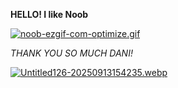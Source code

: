**HELLO! I like Noob**

[![noob-ezgif-com-optimize.gif](https://i.postimg.cc/Gtj4pTcX/noob-ezgif-com-optimize.gif)](https://postimg.cc/RJNSsFJt)

_THANK YOU SO MUCH DANI!_

[![Untitled126-20250913154235.webp](https://i.postimg.cc/63JqLfqH/Untitled126-20250913154235.webp)](https://postimg.cc/DW677sqs)







<!--
**TacNaynn/TacNaynn** is a ✨ _special_ ✨ repository because its `README.md` (this file) appears on your GitHub profile.

Here are some ideas to get you started:

- 🔭 I’m currently working on ...
- 🌱 I’m currently learning ...
- 👯 I’m looking to collaborate on ...
- 🤔 I’m looking for help with ...
- 💬 Ask me about ...
- 📫 How to reach me: ...
- 😄 Pronouns: ...
- ⚡ Fun fact: ...
-->
